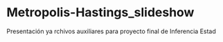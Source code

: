 # Metropolis-Hastings_slideshow

Presentación ya rchivos auxiliares para proyecto final de Inferencia Estad
